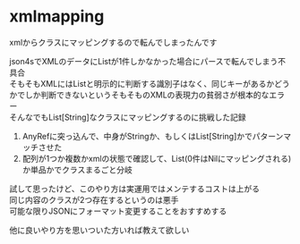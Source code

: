 # xmlmapping
xmlからクラスにマッピングするので転んでしまったんです

json4sでXMLのデータにListが1件しかなかった場合にパースで転んでしまう不具合  
そもそもXMLにはListと明示的に判断する識別子はなく、同じキーがあるかどうかでしか判断できないというそもそものXMLの表現力の貧弱さが根本的なエラー  
そんなでもList[String]なクラスにマッピングするのに挑戦した記録

1. AnyRefに突っ込んで、中身がStringか、もしくはList[String]かでパターンマッチさせた   
2. 配列が1つか複数かxmlの状態で確認して、List(0件はNilにマッピングされる)か単品かでクラスまるごと分岐  

試して思ったけど、このやり方は実運用ではメンテするコストは上がる  
同じ内容のクラスが2つ存在するというのは悪手  
可能な限りJSONにフォーマット変更することをおすすめする  

他に良いやり方を思いついた方いれば教えて欲しい
